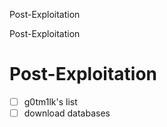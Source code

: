 Post-Exploitation

Post-Exploitation

# Post-Exploitation

- [ ] g0tm1lk's list
- [ ] download databases

